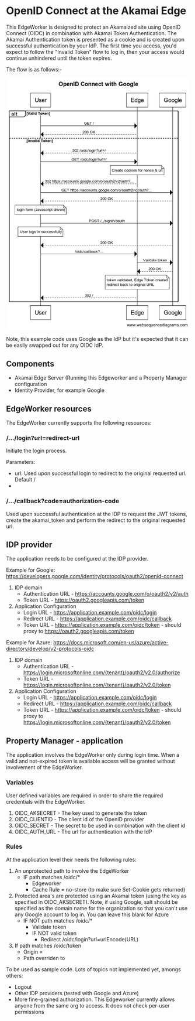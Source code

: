 # OpenID Connect at the Akamai Edge
This EdgeWorker is designed to protect an Akamaized site using OpenID Connect (OIDC) in combination with Akamai Token Authentication. The Akamai Authentication token is presented as a cookie and is created upon successful authentication by your IdP. The first time you access, you'd expect to follow the "Invalid Token" flow to log in, then your access would continue unhindered until the token expires.

The flow is as follows:-

![Flow Diagram](OpenID%20Connect%20with%20Google.png)

Note, this example code uses Google as the IdP but it's expected that it can be easily swapped out for any OIDC IdP.

## Components
- Akamai Edge Server (Running this Edgeworker and a Property Manager configuration
- Identity Provider, for example Google

## EdgeWorker resources
The EdgeWorker currently supports the following resources:

### /.../login?url=redirect-url
Initiate the login process.

Parameters:
- url: Used upon successful login to redirect to the original requested url. Default /
- 
### /.../callback?code=authorization-code
Used upon successful authentication at the IDP to request the JWT tokens, create the akamai_token and perform the redirect to the original requested url.

## IDP provider
The application needs to be configured at the IDP provider. 

Example for Google:
https://developers.google.com/identity/protocols/oauth2/openid-connect
1. IDP domain
   - Authentication URL - https://accounts.google.com/o/oauth2/v2/auth
   - Token URL - https://oauth2.googleapis.com/token
2. Application Configuration
   - Login URL - https://application.example.com/oidc/login
   - Redirect URL - https://application.example.com/oidc/callback
   - Token URL - https://application.example.com/oidc/token - should proxy to https://oauth2.googleapis.com/token

Example for Azure:
https://docs.microsoft.com/en-us/azure/active-directory/develop/v2-protocols-oidc
1. IDP domain
   - Authentication URL - https://login.microsoftonline.com/{tenant}/oauth2/v2.0/authorize
   - Token URL - https://login.microsoftonline.com/{tenant}/oauth2/v2.0/token
2. Application Configuration
   - Login URL - https://application.example.com/oidc/login
   - Redirect URL - https://application.example.com/oidc/callback
   - Token URL - https://application.example.com/oidc/token - should proxy to https://login.microsoftonline.com/{tenant}/oauth2/v2.0/token

## Property Manager - application
The application involves the EdgeWorker only during login time. When a valid and not-expired token is available access will be granted without involvement of the EdgeWorker.

### Variables
User defined variables are required in order to share the required credentials with the EdgeWorker.
1. OIDC_AKSECRET - The key used to generate the token
1. OIDC_CLIENTID - The client id of the OpenID provider
1. OIDC_SECRET - The secret to be used in combination with the client id 
1. OIDC_AUTH_URL - The url for authentication with the IdP

### Rules
At the application level their needs the following rules:
1. An unprotected path to involve the EdgeWorker
   - IF path matches /oidc/*
      - Edgeworker
      - Cache Rule = no-store (to make sure Set-Cookie gets returned)
1. Protected area's are protected using an Akamai token (using the key as specified in OIDC_AKSECRET). Note, if using Google, salt should be specified as the domain name for the organization so that you can't use any Google account to log in. You can leave this blank for Azure
   - IF NOT path matches /oidc/*
      - Validate token
      - IF NOT valid token
         - Redirect /oidc/login?url=urlEncode(URL)
1. If path matches /oidc/token
    - Origin = <token hostname>
    - Path overriden to <token path>

To be used as sample code. Lots of topics not implemented yet, amongs others:
- Logout
- Other IDP providers (tested with Google and Azure)
- More fine-grained authorization. This Edgeworker currently allows anyone from the same org to access. It does not check per-user permissions
